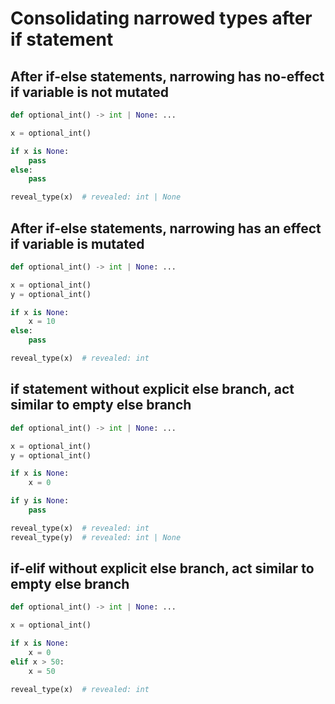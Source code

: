 # Consolidating narrowed types after if statement

## After if-else statements, narrowing has no-effect if variable is not mutated

```py
def optional_int() -> int | None: ...

x = optional_int()

if x is None:
    pass
else:
    pass

reveal_type(x)  # revealed: int | None
```

## After if-else statements, narrowing has an effect if variable is mutated

```py
def optional_int() -> int | None: ...

x = optional_int()
y = optional_int()

if x is None:
    x = 10
else:
    pass

reveal_type(x)  # revealed: int
```

## if statement without explicit else branch, act similar to empty else branch

```py
def optional_int() -> int | None: ...

x = optional_int()
y = optional_int()

if x is None:
    x = 0

if y is None:
    pass

reveal_type(x)  # revealed: int
reveal_type(y)  # revealed: int | None
```

## if-elif without explicit else branch, act similar to empty else branch

```py
def optional_int() -> int | None: ...

x = optional_int()

if x is None:
    x = 0
elif x > 50:
    x = 50

reveal_type(x)  # revealed: int
```
